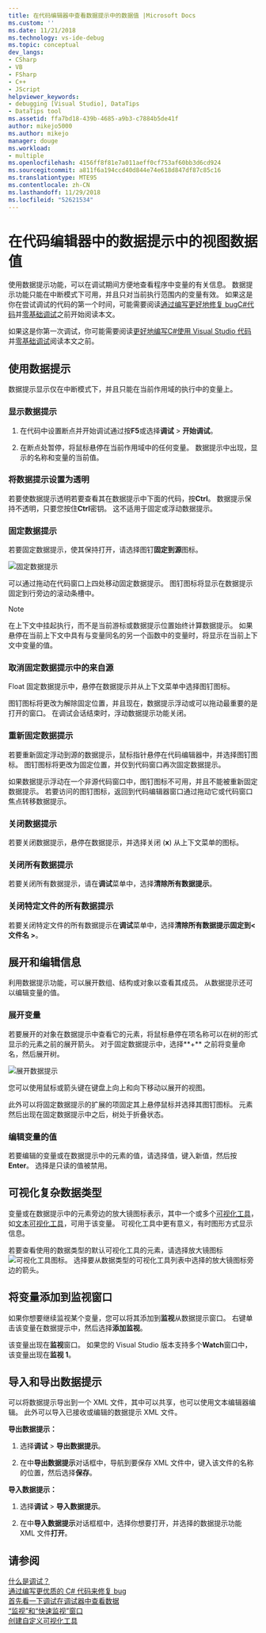 ```yaml
---
title: 在代码编辑器中查看数据提示中的数据值 |Microsoft Docs
ms.custom: ''
ms.date: 11/21/2018
ms.technology: vs-ide-debug
ms.topic: conceptual
dev_langs:
- CSharp
- VB
- FSharp
- C++
- JScript
helpviewer_keywords:
- debugging [Visual Studio], DataTips
- DataTips tool
ms.assetid: ffa7bd18-439b-4685-a9b3-c7884b5de41f
author: mikejo5000
ms.author: mikejo
manager: douge
ms.workload:
- multiple
ms.openlocfilehash: 4156ff8f81e7a011aeff0cf753af60bb3d6cd924
ms.sourcegitcommit: a811f6a194ccd40d844e74e618d847df87c85c16
ms.translationtype: MTE95
ms.contentlocale: zh-CN
ms.lasthandoff: 11/29/2018
ms.locfileid: "52621534"
---
```

# <a name="view-data-values-in-datatips-in-the-code-editor"></a>在代码编辑器中的数据提示中的视图数据值

使用数据提示功能，可以在调试期间方便地查看程序中变量的有关信息。 数据提示功能只能在中断模式下可用，并且只对当前执行范围内的变量有效。 如果这是你在尝试调试的代码的第一个时间，可能需要阅读[通过编写更好地修复 bugC#代码](../debugger/write-better-code-with-visual-studio.md)并[零基础调试](../debugger/debugging-absolute-beginners.md)之前开始阅读本文。

如果这是你第一次调试，你可能需要阅读[更好地编写C#使用 Visual Studio 代码](../debugger/write-better-code-with-visual-studio.md)并[零基础调试](../debugger/debugging-absolute-beginners.md)阅读本文之前。
  
## <a name="work-with-datatips"></a>使用数据提示

数据提示显示仅在中断模式下，并且只能在当前作用域的执行中的变量上。

### <a name="display-a-datatip"></a>显示数据提示  
  
1. 在代码中设置断点并开始调试通过按**F5**或选择**调试** > **开始调试**。
  
1. 在断点处暂停，将鼠标悬停在当前作用域中的任何变量。 数据提示中出现，显示的名称和变量的当前值。

### <a name="make-a-datatip-transparent"></a>将数据提示设置为透明  

若要使数据提示透明若要查看其在数据提示中下面的代码，按**Ctrl**。 数据提示保持不透明，只要您按住**Ctrl**密钥。 这不适用于固定或浮动数据提示。  
### <a name="pin-a-datatip"></a>固定数据提示

若要固定数据提示，使其保持打开，请选择图钉**固定到源**图标。 

![固定数据提示](../debugger/media/dbg-tips-data-tips-pinned.png "固定数据提示")

可以通过拖动在代码窗口上四处移动固定数据提示。 图钉图标将显示在数据提示固定到行旁边的滚动条槽中。 

>[!NOTE]
>在上下文中挂起执行，而不是当前游标或数据提示位置始终计算数据提示。 如果悬停在当前上下文中具有与变量同名的另一个函数中的变量时，将显示在当前上下文中变量的值。
  
### <a name="unpin-a-datatip-from-source"></a>取消固定数据提示中的来自源

Float 固定数据提示中，悬停在数据提示并从上下文菜单中选择图钉图标。 

图钉图标将更改为解除固定位置，并且现在，数据提示浮动或可以拖动最重要的是打开的窗口。 在调试会话结束时，浮动数据提示功能关闭。  
  
### <a name="repin-a-datatip"></a>重新固定数据提示  
  
若要重新固定浮动到源的数据提示，鼠标指针悬停在代码编辑器中，并选择图钉图标。 图钉图标将更改为固定位置，并仅到代码窗口再次固定数据提示。 

如果数据提示浮动在一个非源代码窗口中，图钉图标不可用，并且不能被重新固定数据提示。 若要访问的图钉图标，返回到代码编辑器窗口通过拖动它或代码窗口焦点转移数据提示。 
  
### <a name="close-a-datatip"></a>关闭数据提示  
  
若要关闭数据提示，悬停在数据提示，并选择关闭 (**x**) 从上下文菜单的图标。  
  
### <a name="close-all-datatips"></a>关闭所有数据提示  
  
若要关闭所有数据提示，请在**调试**菜单中，选择**清除所有数据提示**。  
  
### <a name="close-all-datatips-for-a-specific-file"></a>关闭特定文件的所有数据提示  
  
若要关闭特定文件的所有数据提示在**调试**菜单中，选择**清除所有数据提示固定到\<文件名 >**。  
  
## <a name="expand-and-edit-information"></a>展开和编辑信息  
利用数据提示功能，可以展开数组、结构或对象以查看其成员。 从数据提示还可以编辑变量的值。  
  
### <a name="expand-a-variable"></a>展开变量

若要展开的对象在数据提示中查看它的元素，将鼠标悬停在项名称可以在树的形式显示的元素之前的展开箭头。 对于固定数据提示中，选择**+** 之前将变量命名，然后展开树。 

![展开数据提示](../debugger/media/dbg-tour-data-tips.png "展开数据提示")

您可以使用鼠标或箭头键在键盘上向上和向下移动以展开的视图。 

此外可以将固定数据提示的扩展的项固定其上悬停鼠标并选择其图钉图标。 元素然后出现在固定数据提示中之后，树处于折叠状态。 

### <a name="edit-the-value-of-a-variable"></a>编辑变量的值

若要编辑的变量或在数据提示中的元素的值，请选择值，键入新值，然后按**Enter**。 选择是只读的值被禁用。  

## <a name="visualize-complex-data-types"></a>可视化复杂数据类型  

变量或在数据提示中的元素旁边的放大镜图标表示，其中一个或多个[可视化工具](../debugger/create-custom-visualizers-of-data.md)，如[文本可视化工具](../debugger/string-visualizer-dialog-box.md)，可用于该变量。 可视化工具中更有意义，有时图形方式显示信息。
  
若要查看使用的数据类型的默认可视化工具的元素，请选择放大镜图标![可视化工具图标](../debugger/media/dbg-tips-visualizer-icon.png "可视化工具图标")。 选择要从数据类型的可视化工具列表中选择的放大镜图标旁边的箭头。  

## <a name="add-a-variable-to-a-watch-window"></a>将变量添加到监视窗口  

如果你想要继续监视某个变量，您可以将其添加到**监视**从数据提示窗口。 右键单击该变量在数据提示中，然后选择**添加监视**。 

该变量出现在**监视**窗口。 如果您的 Visual Studio 版本支持多个**Watch**窗口中，该变量出现在**监视 1**。 
  
## <a name="import-and-export-datatips"></a>导入和导出数据提示  

可以将数据提示导出到一个 XML 文件，其中可以共享，也可以使用文本编辑器编辑。 此外可以导入已接收或编辑的数据提示 XML 文件。 
  
**导出数据提示：** 
  
1. 选择**调试** > **导出数据提示**。  
   
1. 在中**导出数据提示**对话框中，导航到要保存 XML 文件中，键入该文件的名称的位置，然后选择**保存**。  
  
**导入数据提示：** 
  
1. 选择**调试** > **导入数据提示**。  
   
1. 在中**导入数据提示**对话框框中，选择你想要打开，并选择的数据提示功能 XML 文件**打开**。  

## <a name="see-also"></a>请参阅  
 [什么是调试？](../debugger/what-is-debugging.md)  
 [通过编写更优质的 C# 代码来修复 bug](../debugger/write-better-code-with-visual-studio.md)  
 [首先看一下调试](../debugger/debugger-feature-tour.md)[在调试器中查看数据](../debugger/viewing-data-in-the-debugger.md)   
 [“监视”和“快速监视”窗口](../debugger/watch-and-quickwatch-windows.md)   
 [创建自定义可视化工具](../debugger/create-custom-visualizers-of-data.md)   

